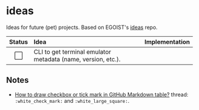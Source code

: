 # ideas

Ideas for future (pet) projects. Based on EGOIST's [ideas](https://github.com/egoist/ideas) repo.

|        Status        | Idea                                                         | Implementation |
| :------------------: | :----------------------------------------------------------- | -------------- |
| :white_large_square: | CLI to get terminal emulator metadata (name, version, etc.). |                |

## Notes

- [How to draw checkbox or tick mark in GitHub Markdown table?](https://stackoverflow.com/a/69008325) thread: `:white_check_mark:` and `:white_large_square:`.
